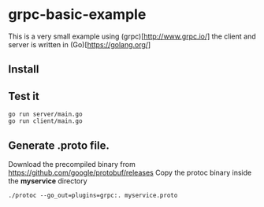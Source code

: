 # grpc-basic-example

This is a very small example using (grpc)[http://www.grpc.io/] the client and server is written in (Go)[https://golang.org/]

## Install

## Test it

```
go run server/main.go
go run client/main.go
```

## Generate .proto file.

Download the precompiled binary from https://github.com/google/protobuf/releases
Copy the protoc binary inside the **myservice** directory

```
./protoc --go_out=plugins=grpc:. myservice.proto
```

